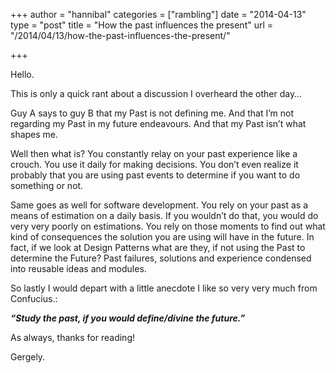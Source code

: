 +++
author = "hannibal"
categories = ["rambling"]
date = "2014-04-13"
type = "post"
title = "How the past influences the present"
url = "/2014/04/13/how-the-past-influences-the-present/"

+++

Hello.

This is only a quick rant about a discussion I overheard the other day&#8230;

<!--more-->

Guy A says to guy B that my Past is not defining me. And that I&#8217;m not regarding my Past in my future endeavours. And that my Past isn&#8217;t what shapes me.

Well then what is? You constantly relay on your past experience like a crouch. You use it daily for making decisions. You don&#8217;t even realize it probably that you are using past events to determine if you want to do something or not.

Same goes as well for software development. You rely on your past as a means of estimation on a daily basis. If you wouldn&#8217;t do that, you would do very very poorly on estimations. You rely on those moments to find out what kind of consequences the solution you are using will have in the future. In fact, if we look at Design Patterns what are they, if not using the Past to determine the Future? Past failures, solutions and experience condensed into reusable ideas and modules.

So lastly I would depart with a little anecdote I like so very very much from Confucius.:

**_&#8220;Study the past, if you would define/divine the future.&#8221;_**

As always, thanks for reading!
  
Gergely.